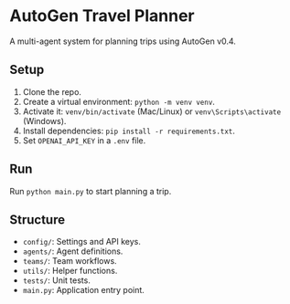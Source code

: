 # AutoGen Travel Planner

A multi-agent system for planning trips using AutoGen v0.4.

## Setup
1. Clone the repo.
2. Create a virtual environment: `python -m venv venv`.
3. Activate it: `venv/bin/activate` (Mac/Linux) or `venv\Scripts\activate` (Windows).
4. Install dependencies: `pip install -r requirements.txt`.
5. Set `OPENAI_API_KEY` in a `.env` file.

## Run
Run `python main.py` to start planning a trip.

## Structure
- `config/`: Settings and API keys.
- `agents/`: Agent definitions.
- `teams/`: Team workflows.
- `utils/`: Helper functions.
- `tests/`: Unit tests.
- `main.py`: Application entry point.